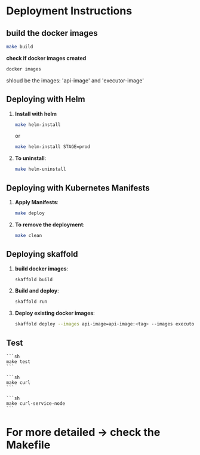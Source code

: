 # Deployment Instructions

## build the docker images
```sh
make build
```
**check if docker images created**
```sh
docker images
```
shloud be the images: 'api-image' and 'executor-image'

## Deploying with Helm

1. **Install with helm**
    ```sh
    make helm-install
    ```
    or
    ```sh
    make helm-install STAGE=prod
    ```

2. **To uninstall**:
    ```sh
    make helm-uninstall
    ```

## Deploying with Kubernetes Manifests

1. **Apply Manifests**:
    ```sh
    make deploy
    ```

2. **To remove the deployment**:
    ```sh
    make clean
    ```

## Deploying skaffold

1. **build docker images**:
    ```sh
    skaffold build
    ```

2. **Build and deploy**:
    ```sh
    skaffold run
    ```
    
3. **Deploy existing docker images**:
    ```sh
    skaffold deploy --images api-image=api-image:<tag> --images executor-image=executor-image:<tag>
    ```

## Test
    ```sh
    make test
    ```

    ```sh
    make curl
    ```
    
    ```sh
    make curl-service-node
    ```

# For more detailed -> check the Makefile